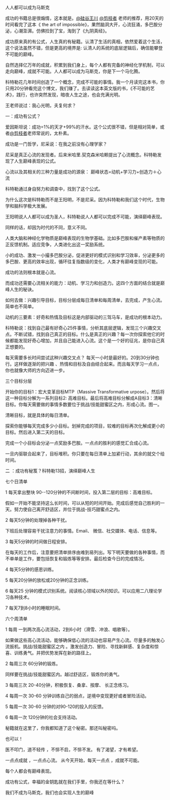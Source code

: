 人人都可以成为马斯克

成功的书籍总是很煽情，这本就是。[@硅谷王川](https://weibo.com/n/硅谷王川?from=feed&loc=at) [@剪枝者](https://weibo.com/n/剪枝者?from=feed&loc=at) 老师的推荐，用20天的时间看完了这本《 the art of impossible》，果然脑洞大开，心流狂涌，多巴胺分泌，心潮澎湃。仿佛捡到了宝，淘到了《九阴真经》。

成功原来真的有公式，人生真的有秘籍。认清了生活的真相，依然爱着这个生活，这个说法虽然不错，但是更高的境界是: 认清人的系统的底层逻辑后，确信能攀登不可能的巅峰。

自然选择亿万年的成就，积累到我们身上，每个人都有完备的神经化学机制，可以走向巅峰，成就不可能。人人都可以成为马斯克，你是下一个马化腾。

科特勒花几年时间创造了一个概念，完成不可能的事情。我一个月读完这本书，你只用20分钟看完这个博文，我们赚了。去读读这本英文版的书，《不可能的艺术》，践行，也许突然发现，暗夜人生之途，也会充满光明。

王老师说过：我心光明，夫复何求？

一：成功有公式？

爱因斯坦说：成功=1%的天才+99%的汗水。这个公式很不错，但是相对简单，或者[@剪枝者](https://weibo.com/n/剪枝者?from=feed&loc=at)老师常说的，太朴素。

成功是一门哲学，尼采说：在我之前没有心理学家？

尼采是真正心流的发现者。后来米哈里.契克森米哈赖提出了心流概念。科特勒发现了人生巅峰表现的公式。

心流以及其相关的三种力量是成功的源泉：
巅峰状态=动机+学习力+创造力＋心流

科特勒通过身自努力和调查中，找到了这个公式。

为什么这次是科特勒而不是王阳明，不是尼采。因为科特勒和我们这个时代，生物学和脑科学极大发展。

王阳明说人人都可以成为圣人，科特勒说人人都可以完成不可能，演绎巅峰表现。

同样的话，却因为时代的不同，意义不同。

人类大脑和神经化学物质是巅峰表现的生物学基础。比如多巴胺和催产素等物质的正反馈机制。适应竞争，人类进化出这一奖励系统。

小的成功、激发一小撮多巴胺分泌，促进更好的模式识别和学习效率，分泌更多的多巴胺、更高的效率出现，循环往复指数级的变化，人类才有巅峰变现的可能。

成功的法则根本就是心流。

而成功还需要心流相关的能力：动机、学习力和创造力。这四个方面的结合就是巅峰人生的秘诀。

如何去做：兴趣引导目标，目标分层成每日清单和每周清单，去完成，产生心流。简单也不简单。

动机的三要素：好奇和热情及目标这是内部驱动的三驾马车，是成功的根本动力。

科特勒说：找到自己最有好奇心25件事情，分析其底层逻辑，发现三个兴趣交叉点。不断试错，找到自己真正的目标。什么是真正的兴趣？每一次你探索他它的时候都能发现好奇心增加，并且自己能进入心流。这个是一个好的征兆，是你自己真正想要的。

每天需要多长时间尝试这种兴趣交叉点？ 每天一小时是最好的。20到30分钟也行。这样做逐渐的把兴趣 、热情和目标及自由结合起来。而且每天学习一点点，你也就像大师的方向迈进一步。

三个目标分层 

开始你的目标1：宏大变革目标MTP（Massive Transformative urpose）。然后将这一种目标分解为一系列目标2: 高难目标。最后将高难目标分解成A目标3：清晰目标。你每天需要做的事情多数要位于挑战/技能甜蜜区之内，形成心流。图一。

清晰目标，就是具体的每日清单。

探索你能够每天完成多少小目标。划掉完成的项目，较难的目标再次化解成更小的目标。然后进入第二天的目标。

完成一个小目标会分泌一点奖励多巴胺。一点点的胜利的感觉汇合成心流。

一旦内驱联合起来了，目标堆积。你只要在每日清单上加紧行动，其余的就交个给时间。

二 ：成功有秘笈？科特勒13招，演绎巅峰人生

七个日清单

1 每天拿出整块 90--120分钟的不间断时间，投入第二层的目标：高难目标。

假如一开始不能坚持这么长时间，可以从短的时间开始。完成后感觉自己胜利的一天。努力使自己离开舒适区，并位于挑战-技巧甜蜜点之内。

2 每天5分钟的处理掉各种干扰。

下班后处理容易干扰注意力的事情。Email、 微信、社交媒体、电话、信息等。

3 每天5分钟的时间做日程安排。

在每天的工作后，注意要把清单排序由难到易列出。写下明天要做的各种事情，而不单单是工作，要包括恢复和锻炼等等安排。最后检查今日的完成情况。

4 每天5分钟的感恩训练。

5 每天20分钟的放松或20分钟的正念训练。

6 每天25 分钟的模式识别系统。阅读核心领域以外的知识。可以应用二八理论学习各种技术。

7 每天7到8小时的睡眠时间。

六个周清单

1 每周 一到两次高心流活动，2到6小时（滑雪、冲浪、唱歌等）。

如果做这些高心流活动，能够确保低心流的活动也容易产生心流。尽量多的触发心流扳机。挑战/技能甜蜜区之内 。激发创造力、冒险、寻找新鲜感、复杂度和惊喜、训练勇气。并把优势发挥在新的路径上。

2 每周三次 60分钟的锻炼。

同样要在挑战/技能甜蜜区内。越过舒适区，锻炼你的勇气。

3 每周三次 20-40分钟，积极恢复、桑拿、按摩、 长正念练习。

4 每周一次 30-60 分钟训练自己的弱点，逆境中变现更好或者冒险活动。

5 每周一次 30-60 分钟的对90-120的投入的反馈。

6 每周一次 120分钟的社会支持活动。

秘籍就在这里了，你我都知道了这个秘密。那还叫秘密吗。

也可以！

医不叩门，道不轻传 ，不悱不启，不悱不发。 有了渴望，才有希望。

一点点成就 ，一点点心流。 从今天开始，每天一点点 ，成就不可能。

每个人都会有巅峰表现。

成功有公式，幸福的金钥匙就在我们手里，你我还在等什么？ 

我们不成为马斯克，我们也会实现人生的巅峰